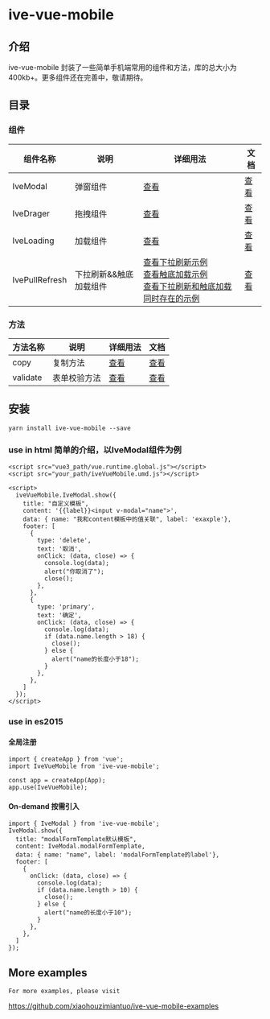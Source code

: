 # ive-vue-mobile

## 介绍 
ive-vue-mobile 封装了一些简单手机端常用的组件和方法，库的总大小为400kb+。更多组件还在完善中，敬请期待。
## 目录
### 组件

<table style="border-collapse: collapse;">
<thead>
  <tr>
    <th>组件名称</th>
    <th>说明</th>
    <th>详细用法</th>
    <th>文档</th>
  </tr>
</thead>
<tbody>
  <tr>
    <td>
      IveModal
    </td>
    <td>
      弹窗组件
    </td>
    <td>
      <a href="https://github.com/xiaohouzimiantuo/ive-vue-mobile-examples/blob/master/examples/Modal.vue">查看</a>
    </td>
    <td>
      <a href="https://github.com/xiaohouzimiantuo/ive-vue-mobile-examples/blob/master/Documentations/IveModal.md">查看</a>
    </td>
  </tr>
  <tr>
    <td>
      IveDrager
    </td>
    <td>
      拖拽组件
    </td>
    <td>
      <a href="https://github.com/xiaohouzimiantuo/ive-vue-mobile-examples/blob/master/examples/Drager.vue">查看</a>
    </td>
    <td>
      <a href="https://github.com/xiaohouzimiantuo/ive-vue-mobile-examples/blob/master/Documentations/IveDrager.md">查看</a>
    </td>
  </tr>
  <tr>
    <td>
      IveLoading
    </td>
    <td>
      加载组件
    </td>
    <td>
      <a href="https://github.com/xiaohouzimiantuo/ive-vue-mobile-examples/blob/master/examples/Loading.vue">查看</a>
    </td>
    <td>
      <a href="https://github.com/xiaohouzimiantuo/ive-vue-mobile-examples/blob/master/Documentations/IveLoading.md">查看</a>
    </td>
  </tr>
  <tr>
    <td>
      IvePullRefresh
    </td>
    <td>
      下拉刷新&&触底加载组件
    </td>
    <td>
      <a href="https://github.com/xiaohouzimiantuo/ive-vue-mobile-examples/blob/master/examples/PullRefresh.vue">查看下拉刷新示例</a> <br>
      <a href="https://github.com/xiaohouzimiantuo/ive-vue-mobile-examples/blob/master/examples/LoadMore.vue">查看触底加载示例</a> <br>
  <a target="_blank" href="https://github.com/xiaohouzimiantuo/ive-vue-mobile-examples/blob/master/examples/PullAndDown.vue">查看下拉刷新和触底加载同时存在的示例</a>
    </td>
    <td>
      <a href="https://github.com/xiaohouzimiantuo/ive-vue-mobile-examples/blob/master/Documentations/IvePullRefresh.md">查看</a>
    </td>
  </tr>
</tbody>
</table>

### 方法
<table style="border-collapse: collapse;">
<thead>
  <tr>
    <th>方法名称</th>
    <th>说明</th>
    <th>详细用法</th>
    <th>文档</th>
  </tr>
</thead>
<tbody>
  <tr>
    <td>
      copy
    </td>
    <td>
      复制方法
    </td>
    <td>
      <a href="https://github.com/xiaohouzimiantuo/ive-vue-mobile-examples/blob/master/examples/Copy.vue">查看</a>
    </td>
    <td>
      <a target="_blank" href="https://github.com/xiaohouzimiantuo/ive-vue-mobile-examples/blob/master/Documentations/methods.md">查看</a>
    </td>
  </tr>
  <tr>
    <td>
      validate
    </td>
    <td>
      表单校验方法
    </td>
    <td>
      <a href="https://github.com/xiaohouzimiantuo/ive-vue-mobile-examples/blob/master/examples/Validate.vue">查看</a> 
    </td>
    <td>
      <a href="https://github.com/xiaohouzimiantuo/ive-vue-mobile-examples/blob/master/Documentations/methods.md">查看</a>
    </td>
  </tr>
 
</tbody>
</table>

## 安装
```
yarn install ive-vue-mobile --save
```

### use in html 简单的介绍，以IveModal组件为例
```
<script src="vue3_path/vue.runtime.global.js"></script>
<script src="your_path/iveVueMobile.umd.js"></script>

<script>
  iveVueMobile.IveModal.show({
    title: "自定义模板",
    content: '{{label}}<input v-modal="name">',
    data: { name: "我和content模板中的值关联", label: 'exaxple'},
    footer: [
      {
        type: 'delete',
        text: '取消',
        onClick: (data, close) => {
          console.log(data);
          alert("你取消了");
          close();
        },
      },
      {
        type: 'primary',
        text: '确定',
        onClick: (data, close) => {
          console.log(data);
          if (data.name.length > 18) {
            close();
          } else {
            alert("name的长度小于18");
          }
        },
      },
    ]
  });
</script>

```
### use in es2015 
#### 全局注册
```
import { createApp } from 'vue';
import IveVueMobile from 'ive-vue-mobile';

const app = createApp(App);
app.use(IveVueMobile);
```
#### On-demand 按需引入

```
import { IveModal } from 'ive-vue-mobile';
IveModal.show({
  title: "modalFormTemplate默认模板",
  content: IveModal.modalFormTemplate,
  data: { name: "name", label: 'modalFormTemplate的label'},
  footer: [
    {
      onClick: (data, close) => {
        console.log(data);
        if (data.name.length > 10) {
          close();
        } else {
          alert("name的长度小于10");
        }
      },
    },
  ]
});
```

## More examples

```
For more examples, please visit 
```
<a target="_blank" href="https://github.com/xiaohouzimiantuo/ive-vue-mobile-examples">https://github.com/xiaohouzimiantuo/ive-vue-mobile-examples</a>
